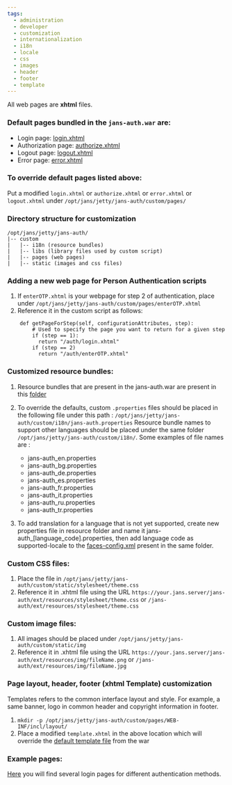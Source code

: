```yaml
---
tags:
  - administration
  - developer
  - customization
  - internationalization 
  - i18n
  - locale
  - css
  - images
  - header
  - footer
  - template
---
```


All web pages are **xhtml** files.

### Default pages bundled in the `jans-auth.war` are:
* Login page: [login.xhtml](https://github.com/JanssenProject/jans/blob/main/jans-auth-server/server/src/main/webapp/login.xhtml)
* Authorization page: [authorize.xhtml](https://github.com/JanssenProject/jans/blob/main/jans-auth-server/server/src/main/webapp/authorize.xhtml)
* Logout page: [logout.xhtml](https://github.com/JanssenProject/jans/blob/main/jans-auth-server/server/src/main/webapp/logout.xhtml)
* Error page: [error.xhtml](https://github.com/JanssenProject/jans/blob/main/jans-auth-server/server/src/main/webapp/error.xhtml)

### To override default pages listed above:
Put a modified `login.xhtml` or `authorize.xhtml` or `error.xhtml` or `logout.xhtml` under `/opt/jans/jetty/jans-auth/custom/pages/`

### Directory structure for customization
```
/opt/jans/jetty/jans-auth/
|-- custom
|   |-- i18n (resource bundles)
|   |-- libs (library files used by custom script)
|   |-- pages (web pages)
|   |-- static (images and css files)
```
### Adding a new web page for Person Authentication scripts
1. If `enterOTP.xhtml` is your webpage for step 2 of authentication, place under `/opt/jans/jetty/jans-auth/custom/pages/enterOTP.xhtml`
2. Reference it in the custom script as follows:
```
    def getPageForStep(self, configurationAttributes, step):
        # Used to specify the page you want to return for a given step
        if (step == 1):
          return "/auth/login.xhtml"
        if (step == 2)
          return "/auth/enterOTP.xhtml"
```


### Customized resource bundles:
1. Resource bundles that are present in the jans-auth.war are present in this [folder](https://github.com/JanssenProject/jans/blob/main/jans-auth-server/server/src/main/resources/)

2. To override the defaults, custom `.properties` files should be placed in the following file under this path : `/opt/jans/jetty/jans-auth/custom/i18n/jans-auth.properties`
Resource bundle names to support other languages should be placed under the same folder `/opt/jans/jetty/jans-auth/custom/i18n/`. Some examples of file names are :
    * jans-auth_en.properties
    * jans-auth_bg.properties
    * jans-auth_de.properties
    * jans-auth_es.properties
    * jans-auth_fr.properties
    * jans-auth_it.properties
    * jans-auth_ru.properties
    * jans-auth_tr.properties

3. To add translation for a language that is not yet supported, create new properties file in resource folder and name it jans-auth_[language_code].properties, then add language code as supported-locale to the [faces-config.xml](https://github.com/JanssenProject/jans/blob/main/jans-auth-server/server/src/main/resources/faces-config.xml) present in the same folder.

### Custom CSS files:

1. Place the file in `/opt/jans/jetty/jans-auth/custom/static/stylesheet/theme.css`
2. Reference it in .xhtml file using the URL `https://your.jans.server/jans-auth/ext/resources/stylesheet/theme.css` or `/jans-auth/ext/resources/stylesheet/theme.css`

### Custom image files:
1. All images should be placed under `/opt/jans/jetty/jans-auth/custom/static/img`
2. Reference it in .xhtml file using the URL `https://your.jans.server/jans-auth/ext/resources/img/fileName.png` or `/jans-auth/ext/resources/img/fileName.jpg`

### Page layout, header, footer (xhtml Template) customization

Templates refers to the common interface layout and style. For example, a same banner, logo in common header and copyright information in footer.

1. `mkdir -p /opt/jans/jetty/jans-auth/custom/pages/WEB-INF/incl/layout/`    
2. Place a modified `template.xhtml` in the above location which will override the [default template file](https://github.com/JanssenProject/jans/blob/main/jans-auth-server/server/src/main/webapp/WEB-INF/incl/layout/template.xhtml) from the war

### Example pages:

[Here](https://github.com/JanssenProject/jans/tree/main/jans-auth-server/server/src/main/webapp/auth) you will find several login pages for different authentication methods.
